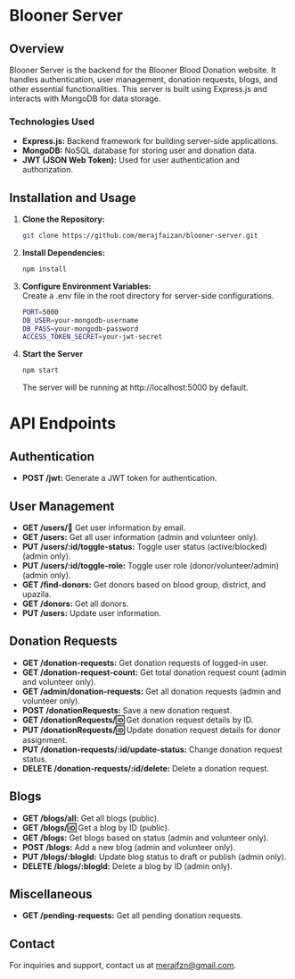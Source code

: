 # Blooner Server

## Overview

Blooner Server is the backend for the Blooner Blood Donation website. It handles authentication, user management, donation requests, blogs, and other essential functionalities. This server is built using Express.js and interacts with MongoDB for data storage.

### Technologies Used

- **Express.js:** Backend framework for building server-side applications.
- **MongoDB:** NoSQL database for storing user and donation data.
- **JWT (JSON Web Token):** Used for user authentication and authorization.

## Installation and Usage

1. **Clone the Repository:**

   ```bash
   git clone https://github.com/merajfaizan/blooner-server.git
   ```

2. **Install Dependencies:**

   ```bash
   npm install
   ```

3. **Configure Environment Variables:** <br/>
   Create a .env file in the root directory for server-side configurations.

   ```bash
   PORT=5000
   DB_USER=your-mongodb-username
   DB_PASS=your-mongodb-password
   ACCESS_TOKEN_SECRET=your-jwt-secret
   ```

4. **Start the Server**

   ```bash
   npm start
   ```

   The server will be running at http://localhost:5000 by default.

# API Endpoints

## Authentication

- **POST /jwt:** Generate a JWT token for authentication.

## User Management

- **GET /users/:email:** Get user information by email.
- **GET /users:** Get all user information (admin and volunteer only).
- **PUT /users/:id/toggle-status:** Toggle user status (active/blocked) (admin only).
- **PUT /users/:id/toggle-role:** Toggle user role (donor/volunteer/admin) (admin only).
- **GET /find-donors:** Get donors based on blood group, district, and upazila.
- **GET /donors:** Get all donors.
- **PUT /users:** Update user information.

## Donation Requests

- **GET /donation-requests:** Get donation requests of logged-in user.
- **GET /donation-request-count:** Get total donation request count (admin and volunteer only).
- **GET /admin/donation-requests:** Get all donation requests (admin and volunteer only).
- **POST /donationRequests:** Save a new donation request.
- **GET /donationRequests/:id:** Get donation request details by ID.
- **PUT /donationRequests/:id:** Update donation request details for donor assignment.
- **PUT /donation-requests/:id/update-status:** Change donation request status.
- **DELETE /donation-requests/:id/delete:** Delete a donation request.

## Blogs

- **GET /blogs/all:** Get all blogs (public).
- **GET /blogs/:id:** Get a blog by ID (public).
- **GET /blogs:** Get blogs based on status (admin and volunteer only).
- **POST /blogs:** Add a new blog (admin and volunteer only).
- **PUT /blogs/:blogId:** Update blog status to draft or publish (admin only).
- **DELETE /blogs/:blogId:** Delete a blog by ID (admin only).

## Miscellaneous

- **GET /pending-requests:** Get all pending donation requests.

## Contact

For inquiries and support, contact us at [merajfzn@gmail.com](mailto:merajfzn@gmail.com).
